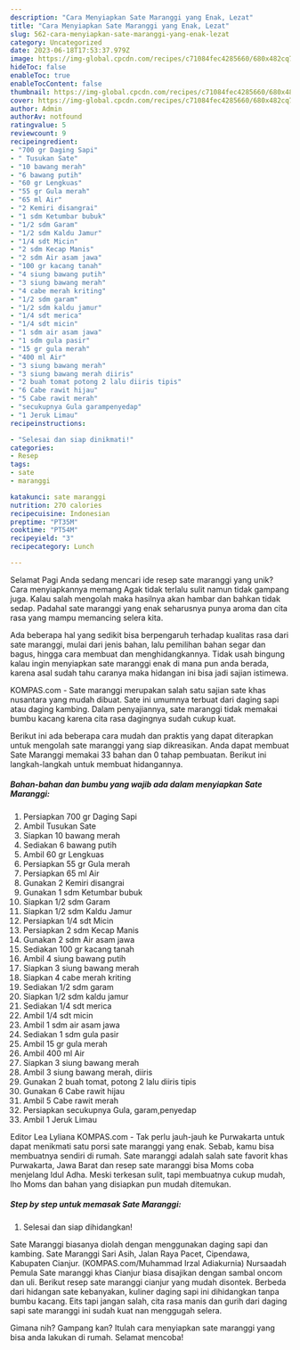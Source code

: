 ```yaml
---
description: "Cara Menyiapkan Sate Maranggi yang Enak, Lezat"
title: "Cara Menyiapkan Sate Maranggi yang Enak, Lezat"
slug: 562-cara-menyiapkan-sate-maranggi-yang-enak-lezat
category: Uncategorized
date: 2023-06-18T17:53:37.979Z
image: https://img-global.cpcdn.com/recipes/c71084fec4285660/680x482cq70/sate-maranggi-foto-resep-utama.jpg
hideToc: false
enableToc: true
enableTocContent: false
thumbnail: https://img-global.cpcdn.com/recipes/c71084fec4285660/680x482cq70/sate-maranggi-foto-resep-utama.jpg
cover: https://img-global.cpcdn.com/recipes/c71084fec4285660/680x482cq70/sate-maranggi-foto-resep-utama.jpg
author: Admin
authorAv: notfound
ratingvalue: 5
reviewcount: 9
recipeingredient:
- "700 gr Daging Sapi"
- " Tusukan Sate"
- "10 bawang merah"
- "6 bawang putih"
- "60 gr Lengkuas"
- "55 gr Gula merah"
- "65 ml Air"
- "2 Kemiri disangrai"
- "1 sdm Ketumbar bubuk"
- "1/2 sdm Garam"
- "1/2 sdm Kaldu Jamur"
- "1/4 sdt Micin"
- "2 sdm Kecap Manis"
- "2 sdm Air asam jawa"
- "100 gr kacang tanah"
- "4 siung bawang putih"
- "3 siung bawang merah"
- "4 cabe merah kriting"
- "1/2 sdm garam"
- "1/2 sdm kaldu jamur"
- "1/4 sdt merica"
- "1/4 sdt micin"
- "1 sdm air asam jawa"
- "1 sdm gula pasir"
- "15 gr gula merah"
- "400 ml Air"
- "3 siung bawang merah"
- "3 siung bawang merah diiris"
- "2 buah tomat potong 2 lalu diiris tipis"
- "6 Cabe rawit hijau"
- "5 Cabe rawit merah"
- "secukupnya Gula garampenyedap"
- "1 Jeruk Limau"
recipeinstructions:

- "Selesai dan siap dinikmati!"
categories:
- Resep
tags:
- sate
- maranggi

katakunci: sate maranggi 
nutrition: 270 calories
recipecuisine: Indonesian
preptime: "PT35M"
cooktime: "PT54M"
recipeyield: "3"
recipecategory: Lunch

---
```



Selamat Pagi Anda sedang mencari ide resep sate maranggi yang unik? Cara menyiapkannya memang Agak tidak terlalu sulit namun tidak gampang juga. Kalau salah mengolah maka hasilnya akan hambar dan bahkan tidak sedap. Padahal sate maranggi yang enak seharusnya punya aroma dan cita rasa yang mampu memancing selera kita.


Ada beberapa hal yang sedikit bisa berpengaruh terhadap kualitas rasa dari sate maranggi, mulai dari jenis bahan, lalu pemilihan bahan segar dan bagus, hingga cara membuat dan menghidangkannya. Tidak usah bingung kalau ingin menyiapkan sate maranggi enak di mana pun anda berada, karena asal sudah tahu caranya maka hidangan ini bisa jadi sajian istimewa.

KOMPAS.com - Sate maranggi merupakan salah satu sajian sate khas nusantara yang mudah dibuat. Sate ini umumnya terbuat dari daging sapi atau daging kambing. Dalam penyajiannya, sate maranggi tidak memakai bumbu kacang karena cita rasa dagingnya sudah cukup kuat.


Berikut ini ada beberapa cara mudah dan praktis yang dapat diterapkan untuk mengolah sate maranggi yang siap dikreasikan. Anda dapat membuat Sate Maranggi memakai 33 bahan dan 0 tahap pembuatan. Berikut ini langkah-langkah untuk membuat hidangannya.

<!--inarticleads1-->

##### Bahan-bahan dan bumbu yang wajib ada dalam menyiapkan Sate Maranggi:

1. Persiapkan 700 gr Daging Sapi
1. Ambil  Tusukan Sate
1. Siapkan 10 bawang merah
1. Sediakan 6 bawang putih
1. Ambil 60 gr Lengkuas
1. Persiapkan 55 gr Gula merah
1. Persiapkan 65 ml Air
1. Gunakan 2 Kemiri disangrai
1. Gunakan 1 sdm Ketumbar bubuk
1. Siapkan 1/2 sdm Garam
1. Siapkan 1/2 sdm Kaldu Jamur
1. Persiapkan 1/4 sdt Micin
1. Persiapkan 2 sdm Kecap Manis
1. Gunakan 2 sdm Air asam jawa
1. Sediakan 100 gr kacang tanah
1. Ambil 4 siung bawang putih
1. Siapkan 3 siung bawang merah
1. Siapkan 4 cabe merah kriting
1. Sediakan 1/2 sdm garam
1. Siapkan 1/2 sdm kaldu jamur
1. Sediakan 1/4 sdt merica
1. Ambil 1/4 sdt micin
1. Ambil 1 sdm air asam jawa
1. Sediakan 1 sdm gula pasir
1. Ambil 15 gr gula merah
1. Ambil 400 ml Air
1. Siapkan 3 siung bawang merah
1. Ambil 3 siung bawang merah, diiris
1. Gunakan 2 buah tomat, potong 2 lalu diiris tipis
1. Gunakan 6 Cabe rawit hijau
1. Ambil 5 Cabe rawit merah
1. Persiapkan secukupnya Gula, garam,penyedap
1. Ambil 1 Jeruk Limau


Editor Lea Lyliana KOMPAS.com - Tak perlu jauh-jauh ke Purwakarta untuk dapat menikmati satu porsi sate maranggi yang enak. Sebab, kamu bisa membuatnya sendiri di rumah. Sate maranggi adalah salah sate favorit khas Purwakarta, Jawa Barat dan resep sate maranggi bisa Moms coba menjelang Idul Adha. Meski terkesan sulit, tapi membuatnya cukup mudah, lho Moms dan bahan yang disiapkan pun mudah ditemukan. 

<!--inarticleads2-->

##### Step by step untuk memasak Sate Maranggi:


1. Selesai dan siap dihidangkan!

Sate Maranggi biasanya diolah dengan menggunakan daging sapi dan kambing. Sate Maranggi Sari Asih, Jalan Raya Pacet, Cipendawa, Kabupaten Cianjur. (KOMPAS.com/Muhammad Irzal Adiakurnia) Nursaadah Pemula Sate maranggi khas Cianjur biasa disajikan dengan sambal oncom dan uli. Berikut resep sate maranggi cianjur yang mudah disontek. Berbeda dari hidangan sate kebanyakan, kuliner daging sapi ini dihidangkan tanpa bumbu kacang. Eits tapi jangan salah, cita rasa manis dan gurih dari daging sapi sate maranggi ini sudah kuat nan menggugah selera. 

Gimana nih? Gampang kan? Itulah cara menyiapkan sate maranggi yang bisa anda lakukan di rumah. Selamat mencoba!
